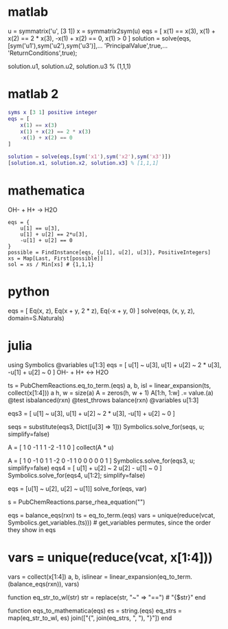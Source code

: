 # matlab
u = symmatrix('u', [3 1])
x = symmatrix2sym(u)
eqs = [
    x(1) == x(3),
    x(1) + x(2) == 2 * x(3),
    -x(1) + x(2) == 0,
    x(1) > 0
]
solution = solve(eqs,[sym('u1'),sym('u2'),sym('u3')],...
    'PrincipalValue',true,...
    'ReturnConditions',true);

solution.u1, solution.u2, solution.u3 % (1,1,1)

# matlab 2
```Matlab
syms x [3 1] positive integer
eqs = [
    x(1) == x(3)
    x(1) + x(2) == 2 * x(3)
    -x(1) + x(2) == 0
]

solution = solve(eqs,[sym('x1'),sym('x2'),sym('x3')])
[solution.x1, solution.x2, solution.x3] % [1,1,1]
```

# mathematica
OH- + H+ -> H2O
```wl
eqs = {
    u[1] == u[3],
    u[1] + u[2] == 2*u[3],
    -u[1] + u[2] == 0
}
possible = FindInstance[eqs, {u[1], u[2], u[3]}, PositiveIntegers]
xs = Map[Last, First[possible]]
sol = xs / Min[xs] # {1,1,1}
```

# python 
eqs = [
    Eq(x, z),
    Eq(x + y, 2 * z),
    Eq(-x + y, 0)
]
solve(eqs, (x, y, z), domain=S.Naturals)



# julia 
using Symbolics
@variables u[1:3]
eqs = [
    u[1] ~ u[3],
    u[1] + u[2] ~ 2 * u[3],
    -u[1] + u[2] ~ 0
]
OH- + H+ <-> H2O


ts = PubChemReactions.eq_to_term.(eqs)
a, b, isl = linear_expansion(ts, collect(x[1:4]))
a
h, w = size(a)
A = zeros(h, w + 1)
A[1:h, 1:w] .= value.(a)
@test isbalanced(rxn)
@test_throws balance(rxn)
@variables u[1:3]

eqs3 = [
    u[1] ~ u[3],
    u[1] + u[2] ~ 2 * u[3],
    -u[1] + u[2] ~ 0
]

seqs = substitute(eqs3, Dict([u[3] => 1]))
Symbolics.solve_for(seqs, u; simplify=false)


A = [
    1 0 -1
    1 1 -2
    -1 1 0
]
collect(A * u)


A = [
    1 0 -1 0
    1 1 -2 0
    -1 1 0 0
    0 0 0 1
]
Symbolics.solve_for(eqs3, u; simplify=false)
eqs4 = [
    u[1] + u[2] ~ 2
    u[2] - u[1] ~ 0
]
Symbolics.solve_for(eqs4, u[1:2]; simplify=false)


eqs = [u[1] ~ u[2], u[2] ~ u[1]]
solve_for(eqs, var)

s = PubChemReactions.parse_rhea_equation("")

eqs = balance_eqs(rxn)
ts = eq_to_term.(eqs)
vars = unique(reduce(vcat, Symbolics.get_variables.(ts))) # get_variables permutes, since the order they show in eqs
# vars = unique(reduce(vcat, x[1:4]))
vars = collect(x[1:4])
a, b, islinear = linear_expansion(eq_to_term.(balance_eqs(rxn)), vars)

function eq_str_to_wl(str)
    str = replace(str, "~" => "==")
    # "{$str}"
end

function eqs_to_mathematica(eqs)
    es = string.(eqs)
    eq_strs = map(eq_str_to_wl, es)
    join(["{", join(eq_strs, ", "), "}"])
end
    